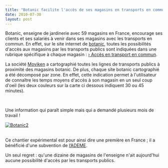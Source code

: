 ```yaml
---
title: "Botanic facilite l'accès de ses magasins en transports en commun"
date: 2010-07-30
layout: post
---
```


<p class="MsoNormal"><span>Botanic, enseigne de jardinerie avec 59 magasins en France, encourage ses clients et ses salariés à venir dans ses magasins avec les transports en commun. En effet, sur le site internet de <a href="http://www.botanic.com/">botanic</a>, toutes les possibilités d'accès aux magasins par les transports publics sont indiquées dans une rubrique spécifique à chaque magasin : <a href="http://www.itransports.fr/fr/botanic/beaumont_">› Accès en transport en commun</a>.</span></p> <p class="MsoNormal"><span>La société <a href="http://www.moviken.com/">Moviken</a> a cartographié toutes les lignes de transports publics à proximité des magasins botanic. De plus, chaque site botanic cartographié a été décomposé par zone. En effet, cette indication permet à l'utilisateur de connaître les temps moyens d'accès à son magasin en un seul coup d'oeil (les deux couleurs sur la carte ci dessous indiquent 30 ou 45 minutes).</span></p> <p class="MsoNormal"><br /><span></span></p> <p class="MsoNormal"><span>Une information qui paraît simple mais qui a demandé plusieurs mois de travail !</span></p> <p class="MsoNormal"><span></span></p> <p class="MsoNormal"><span><a href="http://www.itransports.fr/fr/botanic/villeurbanne" rel="lightbox"><img alt="Botanic2" border="0" class="asset asset-image at-xid-6a0120a66d2ad4970b0133f2b7fa8b970b " src="/wp-content/uploads/sites/6/old/6a0120a66d2ad4970b0133f2b7fa8b970b-500pi.jpg" title="Botanic2" /></a> <br /><br /></span></p> <p class="MsoNormal"><span>Ce chantier expérimental est pour ainsi dire une première en France ; il a bénéficié d'une subvention de <a href="http://www.ademe.fr/">l’ADEME</a>.</span></p> <p class="MsoNormal"><span></span></p> <p class="MsoNormal"><span>Un seul regret : qu'une dizaine de magasins de l'enseigne n'ait aujourd'hui aucune possibilité d'accès par les transports publics.</span></p>